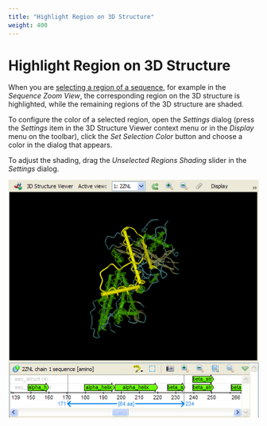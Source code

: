 ```yaml
---
title: "Highlight Region on 3D Structure"
weight: 400
---
```


# Highlight Region on 3D Structure

When you are [selecting a region of a sequence](../../sequence-view/manipulating-sequence/selecting-sequence-region), for example in the _Sequence Zoom View_, the corresponding region on the 3D structure is highlighted, while the remaining regions of the 3D structure are shaded.

To configure the color of a selected region, open the _Settings_ dialog (press the _Settings_ item in the 3D Structure Viewer context menu or in the _Display_ menu on the toolbar), click the _Set Selection Color_ button and choose a color in the dialog that appears.

To adjust the shading, drag the _Unselected Regions Shading_ slider in the _Settings_ dialog.

![](/images/65929542/65929543.png)